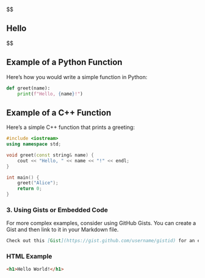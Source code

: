 $$
## Hello
$$
## Example of a Python Function

Here’s how you would write a simple function in Python:

```python
def greet(name):
    print(f"Hello, {name}!")

```


## Example of a C++ Function

Here’s a simple C++ function that prints a greeting:

```cpp
#include <iostream>
using namespace std;

void greet(const string& name) {
    cout << "Hello, " << name << "!" << endl;
}

int main() {
    greet("Alice");
    return 0;
}
```


### 3. **Using Gists or Embedded Code**

For more complex examples, consider using GitHub Gists. You can create a Gist and then link to it in your Markdown file.

```markdown
Check out this [Gist](https://gist.github.com/username/gistid) for an example of C++ code.
```

### HTML Example

```html
<h1>Hello World!</h1>
```
